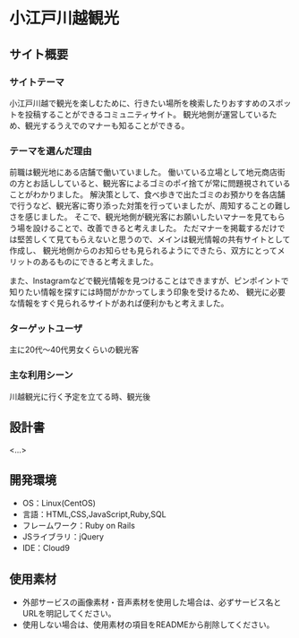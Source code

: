 # 小江戸川越観光

## サイト概要
### サイトテーマ
小江戸川越で観光を楽しむために、行きたい場所を検索したりおすすめのスポットを投稿することができるコミュニティサイト。
観光地側が運営しているため、観光するうえでのマナーも知ることができる。

### テーマを選んだ理由
前職は観光地にある店舗で働いていました。
働いている立場として地元商店街の方とお話ししていると、観光客によるゴミのポイ捨てが常に問題視されていることがわかりました。
解決策として、食べ歩きで出たゴミのお預かりを各店舗で行うなど、観光客に寄り添った対策を行っていましたが、周知することの難しさを感じました。
そこで、観光地側が観光客にお願いしたいマナーを見てもらう場を設けることで、改善できると考えました。
ただマナーを掲載するだけでは堅苦しくて見てもらえないと思うので、メインは観光情報の共有サイトとして作成し、
観光地側からのお知らせも見られるようにできたら、双方にとってメリットのあるものにできると考えました。

また、Instagramなどで観光情報を見つけることはできますが、ピンポイントで知りたい情報を探すには時間がかかってしまう印象を受けるため、
観光に必要な情報をすぐ見られるサイトがあれば便利かもと考えました。


### ターゲットユーザ
主に20代～40代男女くらいの観光客

### 主な利用シーン
川越観光に行く予定を立てる時、観光後

## 設計書
<...>

## 開発環境
- OS：Linux(CentOS)
- 言語：HTML,CSS,JavaScript,Ruby,SQL
- フレームワーク：Ruby on Rails
- JSライブラリ：jQuery
- IDE：Cloud9

## 使用素材
- 外部サービスの画像素材・音声素材を使用した場合は、必ずサービス名とURLを明記してください。
- 使用しない場合は、使用素材の項目をREADMEから削除してください。